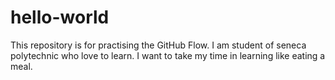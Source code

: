 # hello-world
This repository is for practising the GitHub Flow.
I am student of seneca polytechnic who love to learn. I want to take my time in learning like eating a meal.
